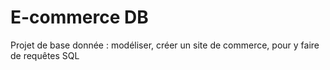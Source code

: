 # E-commerce DB
 Projet de base donnée : modéliser, créer un site de commerce, pour y faire de requêtes SQL
